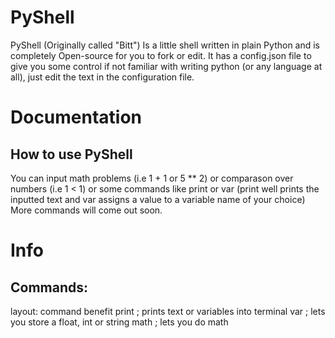 # PyShell
PyShell (Originally called "Bitt") Is a little shell written in plain Python and is completely Open-source for you to fork or edit.
It has a config.json file to give you some control if not familiar with writing python (or any language at all), just edit the text in the configuration file.
# Documentation
## How to use PyShell
You can input math problems (i.e 1 + 1 or 5 ** 2) or comparason over numbers (i.e 1 < 1) or some commands like print or var (print well prints the inputted text and var assigns a value to a variable name of your choice)
More commands will come out soon.
# Info
## Commands:
layout:
command      benefit
print   ;    prints text or variables into terminal
var     ;    lets you store a float, int or string
math    ;    lets you do math
